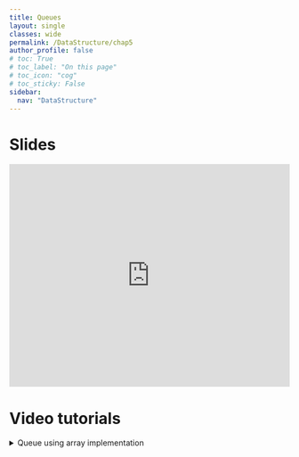 ```yaml
---
title: Queues
layout: single
classes: wide
permalink: /DataStructure/chap5
author_profile: false
# toc: True
# toc_label: "On this page"
# toc_icon: "cog"
# toc_sticky: False
sidebar:
  nav: "DataStructure"
---
```

# Slides
<iframe height="400px" width="100%" src="https://drive.google.com/file/d/1-OuF-ue6os1FVRo2c9W_V_zyJZwSbRmR/preview" frameborder="0" allowfullscreen="true"></iframe>

# Video tutorials
<details>
<summary> Queue using array implementation</summary>

<iframe width="560" height="315" src="https://www.youtube.com/embed/rGtx_uKQFws" title="YouTube video player" frameborder="0" allow="accelerometer; autoplay; clipboard-write; encrypted-media; gyroscope; picture-in-picture" allowfullscreen></iframe>

</details>

